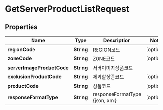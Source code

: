 
# GetServerProductListRequest

## Properties
Name | Type | Description | Notes
------------ | ------------- | ------------- | -------------
**regionCode** | **String** | REGION코드 |  [optional]
**zoneCode** | **String** | ZONE코드 |  [optional]
**serverImageProductCode** | **String** | 서버이미지상품코드 | 
**exclusionProductCode** | **String** | 제외할상품코드 |  [optional]
**productCode** | **String** | 상품코드 |  [optional]
**responseFormatType** | **String** | responseFormatType {json, xml} |  [optional]



